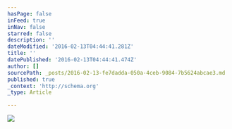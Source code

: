 ```yaml
---
hasPage: false
inFeed: true
inNav: false
starred: false
description: ''
dateModified: '2016-02-13T04:44:41.281Z'
title: ''
datePublished: '2016-02-13T04:44:41.474Z'
author: []
sourcePath: _posts/2016-02-13-fe7dadda-050a-4ceb-9084-7b5624abcae3.md
published: true
_context: 'http://schema.org'
_type: Article

---
```

![](https://the-grid-user-content.s3-us-west-2.amazonaws.com/ea84c86e-3504-40be-a938-4d080cfd59cc.jpg)